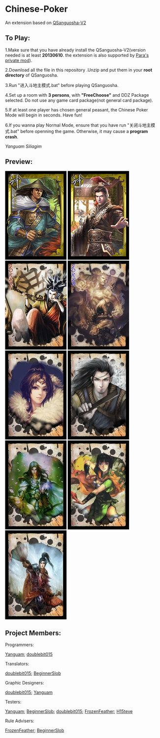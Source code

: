 Chinese-Poker
=============

An extension based on [QSanguosha-V2](https://github.com/gaodayihao/QSanguosha)


To Play:	
-------
	
	
1.Make sure that you have already install the QSanguosha-V2(version needed is at least **20130610**. the extension is
also supported by [Para's private mod](https://github.com/Paracel/QSanguosha-Para)).
	
	
2.Download all the file in this repository .Unzip and put them in your **root directory** of QSanguosha.
	
	
3.Run "进入斗地主模式.bat" before playing QSanguosha.
	
	
4.Set up a room with **3 persons**, with **"FreeChoose"** and DDZ Package selected. Do not use any game
card package(not general card package).
	
	
5.If at least one player has chosen general peasant, the Chinese Poker Mode will begin in seconds. Have fun!
	
	
6.If you wanna play Normal Mode, ensure that you have run "关闭斗地主模式.bat" before openning the game.
Otherwise, it may cause a **program crash**.
	
	
*Yanguam Siliagim*
	
	
Preview:
-------
	
	
![Peasant](/image/card/peasant.jpg)
![Landlord](/image/card/landlord.jpg)
![Joker1](/image/big-card/JokerRed.png "Moligaloo")
![Joker2](/image/big-card/JokerBlack.png)
![Spade5](/image/big-card/spade5.png "DoubleBit")
![Spade2](/image/big-card/spade2.png)
![DiamondK](/image/big-card/diamond13.png "Brianvong")
![Diamond10](/image/big-card/diamond10.png "Paracel")
![Heart5](/image/big-card/heart5.png "Commander")


Project Members:
----------------


Programmers:
	
[Yanguam](https://github.com/YanGuam);
[doublebit015](https://github.com/doublebit015) 
	
	
Translators:
	
[doublebit015](https://github.com/doublebit015);
[BeginnerSlob](https://github.com/BeginnerSlob)
	
	
Graphic Designers:
	
[doublebit015](https://github.com/doublebit015);
[Yanguam](https://github.com/YanGuam)
	
	
Testers:
	
[Yanguam](https://github.com/YanGuam);
[BeginnerSlob](https://github.com/BeginnerSlob);
[doublebit015](https://github.com/doublebit015);
[FrozenFeather](https://github.com/FrozenFeather);
[H15teve](https://github.com/H15teve)
	
	
Rule Advisers:

[FrozenFeather](https://github.com/FrozenFeather);
[BeginnerSlob](https://github.com/BeginnerSlob)